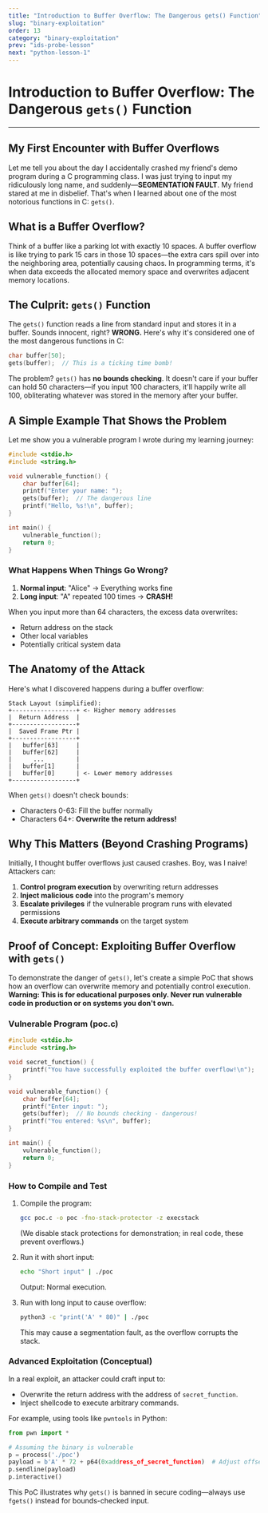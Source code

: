 ```yaml
---
title: "Introduction to Buffer Overflow: The Dangerous gets() Function"
slug: "binary-exploitation"
order: 13
category: "binary-exploitation"
prev: "ids-probe-lesson"
next: "python-lesson-1"
---
```


# Introduction to Buffer Overflow: The Dangerous `gets()` Function

---

## My First Encounter with Buffer Overflows

Let me tell you about the day I accidentally crashed my friend's demo program during a C programming class. I was just trying to input my ridiculously long name, and suddenly—**SEGMENTATION FAULT**. My friend stared at me in disbelief. That's when I learned about one of the most notorious functions in C: `gets()`.

## What is a Buffer Overflow?

Think of a buffer like a parking lot with exactly 10 spaces. A buffer overflow is like trying to park 15 cars in those 10 spaces—the extra cars spill over into the neighboring area, potentially causing chaos. In programming terms, it's when data exceeds the allocated memory space and overwrites adjacent memory locations.

## The Culprit: `gets()` Function

The `gets()` function reads a line from standard input and stores it in a buffer. Sounds innocent, right? **WRONG.** Here's why it's considered one of the most dangerous functions in C:

```c
char buffer[50];
gets(buffer);  // This is a ticking time bomb!
```

The problem? `gets()` has **no bounds checking**. It doesn't care if your buffer can hold 50 characters—if you input 100 characters, it'll happily write all 100, obliterating whatever was stored in the memory after your buffer.

## A Simple Example That Shows the Problem

Let me show you a vulnerable program I wrote during my learning journey:

```c
#include <stdio.h>
#include <string.h>

void vulnerable_function() {
    char buffer[64];
    printf("Enter your name: ");
    gets(buffer);  // The dangerous line
    printf("Hello, %s!\n", buffer);
}

int main() {
    vulnerable_function();
    return 0;
}
```

### What Happens When Things Go Wrong?

1. **Normal input**: "Alice" → Everything works fine
2. **Long input**: "A" repeated 100 times → **CRASH!**

When you input more than 64 characters, the excess data overwrites:

- Return address on the stack
- Other local variables
- Potentially critical system data

## The Anatomy of the Attack

Here's what I discovered happens during a buffer overflow:

```
Stack Layout (simplified):
+------------------+ <- Higher memory addresses
|  Return Address  |
+------------------+
|  Saved Frame Ptr |
+------------------+
|   buffer[63]     |
|   buffer[62]     |
|      ...         |
|   buffer[1]      |
|   buffer[0]      | <- Lower memory addresses
+------------------+
```

When `gets()` doesn't check bounds:

- Characters 0-63: Fill the buffer normally
- Characters 64+: **Overwrite the return address!**

## Why This Matters (Beyond Crashing Programs)

Initially, I thought buffer overflows just caused crashes. Boy, was I naive! Attackers can:

1. **Control program execution** by overwriting return addresses
2. **Inject malicious code** into the program's memory
3. **Escalate privileges** if the vulnerable program runs with elevated permissions
4. **Execute arbitrary commands** on the target system

## Proof of Concept: Exploiting Buffer Overflow with `gets()`

To demonstrate the danger of `gets()`, let's create a simple PoC that shows how an overflow can overwrite memory and potentially control execution. **Warning: This is for educational purposes only. Never run vulnerable code in production or on systems you don't own.**

### Vulnerable Program (poc.c)

```c
#include <stdio.h>
#include <string.h>

void secret_function() {
    printf("You have successfully exploited the buffer overflow!\n");
}

void vulnerable_function() {
    char buffer[64];
    printf("Enter input: ");
    gets(buffer);  // No bounds checking - dangerous!
    printf("You entered: %s\n", buffer);
}

int main() {
    vulnerable_function();
    return 0;
}
```

### How to Compile and Test

1. Compile the program:

   ```bash
   gcc poc.c -o poc -fno-stack-protector -z execstack
   ```

   (We disable stack protections for demonstration; in real code, these prevent overflows.)

2. Run it with short input:

   ```bash
   echo "Short input" | ./poc
   ```

   Output: Normal execution.

3. Run with long input to cause overflow:
   ```bash
   python3 -c "print('A' * 80)" | ./poc
   ```
   This may cause a segmentation fault, as the overflow corrupts the stack.

### Advanced Exploitation (Conceptual)

In a real exploit, an attacker could craft input to:

- Overwrite the return address with the address of `secret_function`.
- Inject shellcode to execute arbitrary commands.

For example, using tools like `pwntools` in Python:

```python
from pwn import *

# Assuming the binary is vulnerable
p = process('./poc')
payload = b'A' * 72 + p64(0xaddress_of_secret_function)  # Adjust offset and address
p.sendline(payload)
p.interactive()
```

This PoC illustrates why `gets()` is banned in secure coding—always use `fgets()` instead for bounds-checked input.
